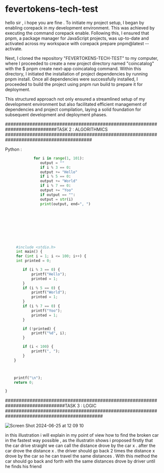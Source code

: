 # fevertokens-tech-test

hello sir , i hope you are fine . To initiate my project setup, I began by enabling corepack in my development environment. This was achieved by executing the command corepack enable. Following this, I ensured that pnpm, a package manager for JavaScript projects, was up-to-date and activated across my workspace with corepack prepare pnpm@latest --activate.

Next, I cloned the repository "FEVERTOKENS-TECH-TEST" to my computer, where I proceeded to create a new project directory named "coincatalog" with the $ pnpm create next-app coincatalog command. Within this directory, I initiated the installation of project dependencies by running pnpm install. Once all dependencies were successfully installed, I proceeded to build the project using pnpm run build to prepare it for deployment.

This structured approach not only ensured a streamlined setup of my development environment but also facilitated efficient management of dependencies and project compilation, laying a solid foundation for subsequent development and deployment phases.

###########################################################################TASK 2 : ALGORITHMICS ########################################################################################

Python :

```python
             for i in range(1, 101):
                output = ""
                if i % 3 == 0:
                output += "Hello"
                if i % 5 == 0:
                output += "World"
                if i % 7 == 0:
                output += "Yoo"
                if output == "":
                output = str(i)
                print(output, end=", ")









     #include <stdio.h>
     int main() {
     for (int i = 1; i <= 100; i++) {
     int printed = 0;

        if (i % 3 == 0) {
            printf("Hello");
            printed = 1;
        }
        if (i % 5 == 0) {
            printf("World");
            printed = 1;
        }
        if (i % 7 == 0) {
            printf("Yoo");
            printed = 1;
        }

        if (!printed) {
            printf("%d", i);
        }

        if (i < 100) {
            printf(", ");
        }
    }



    printf("\n");
    return 0;

}


```

##############################################################################TASK 3 : LOGIC ############################################################################################

![Screen Shot 2024-06-25 at 12 09 10](https://github.com/LUZAmaxxp/fevertokens-tech-test/assets/140757412/c58a2bb2-757d-4841-b981-f7c3fa23c640)

in this illustration i will explain in my point of view how to find the broken car in the fastest way possible , as the illustratin shows i proposed firstly that the car drive straight we can call the distance drove by the car x . after the car drove the distance x . the driver should go back 2 times the distance x drove by the car so he can travel the same distances . With this method the car should go back and forth with the same distances drove by driver until he finds his friend

```

```
